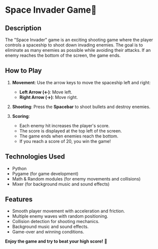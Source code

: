 # Space Invader Game🚀

 
## Description
The "Space Invader" game is an exciting shooting game where the player controls a spaceship to shoot down invading enemies. The goal is to eliminate as many enemies as possible while avoiding their attacks. If an enemy reaches the bottom of the screen, the game ends.

## How to Play
1. **Movement**: Use the arrow keys to move the spaceship left and right:
   - **Left Arrow (←)**: Move left.
   - **Right Arrow (→)**: Move right.

2. **Shooting**: Press the **Spacebar** to shoot bullets and destroy enemies.

3. **Scoring**:
   - Each enemy hit increases the player's score.
   - The score is displayed at the top left of the screen.
   - The game ends when enemies reach the bottom.
   - If you reach a score of 20, you win the game!

## Technologies Used
- Python
- Pygame (for game development)
- Math & Random modules (for enemy movements and collisions)
- Mixer (for background music and sound effects)

## Features
- Smooth player movement with acceleration and friction.
- Multiple enemy waves with random positioning.
- Collision detection for shooting mechanics.
- Background music and sound effects.
- Game-over and winning conditions.


**Enjoy the game and try to beat your high score!** 🚀




